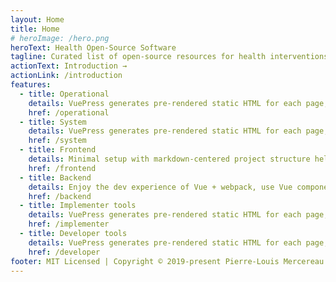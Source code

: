 ```yaml
---
layout: Home
title: Home
# heroImage: /hero.png
heroText: Health Open-Source Software
tagline: Curated list of open-source resources for health interventions in low and middle-income countries
actionText: Introduction →
actionLink: /introduction
features:
  - title: Operational
    details: VuePress generates pre-rendered static HTML for each page, and runs as an SPA once a page is loaded.
    href: /operational
  - title: System
    details: VuePress generates pre-rendered static HTML for each page, and runs as an SPA once a page is loaded.
    href: /system
  - title: Frontend
    details: Minimal setup with markdown-centered project structure helps you focus on writing.
    href: /frontend
  - title: Backend
    details: Enjoy the dev experience of Vue + webpack, use Vue components in markdown, and develop custom themes with Vue.
    href: /backend
  - title: Implementer tools
    details: VuePress generates pre-rendered static HTML for each page, and runs as an SPA once a page is loaded.
    href: /implementer
  - title: Developer tools
    details: VuePress generates pre-rendered static HTML for each page, and runs as an SPA once a page is loaded.
    href: /developer
footer: MIT Licensed | Copyright © 2019-present Pierre-Louis Mercereau
---
```

